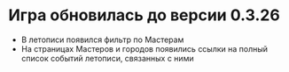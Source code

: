 # Игра обновилась до версии 0.3.26

- В летописи появился фильтр по Мастерам
- На страницах Мастеров и городов появились ссылки на полный список событий летописи, связанных с ними